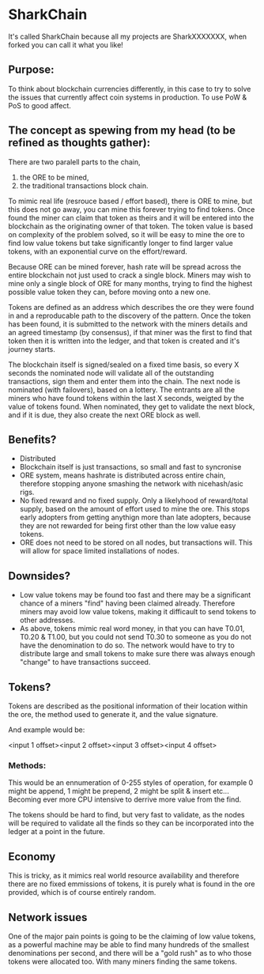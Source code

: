 # SharkChain
It's called SharkChain because all my projects are SharkXXXXXXX, when forked you can call it what you like!


## Purpose:

To think about blockchain currencies differently, in this case to try to solve the issues that currently affect coin systems in production.  To use PoW & PoS to good affect.

## The concept as spewing from my head (to be refined as thoughts gather):

There are two paralell parts to the chain, 

1) the ORE to be mined, 
2) the traditional transactions block chain.

To mimic real life (resrouce based / effort based), there is ORE to mine, but this does not go away, you can mine this forever trying to find tokens.  Once found the miner can claim that token as theirs and it will be entered into the blockchain as the originating owner of that token.  The token value is based on complexity of the problem solved, so it will be easy to mine the ore to find low value tokens but take significantly longer to find larger value tokens, with an exponential curve on the effort/reward.

Because ORE can be mined forever, hash rate will be spread across the entire blockchain not just used to crack a single block.  Miners may wish to mine only a single block of ORE for many months, trying to find the highest possible value token they can, before moving onto a new one.

Tokens are defined as an address which describes the ore they were found in and a reproducable path to the discovery of the pattern.  Once the token has been found, it is submitted to the network with the miners details and an agreed timestamp (by consensus), if that miner was the first to find that token then it is written into the ledger, and that token is created and it's journey starts.

The blockchain itself is signed/sealed on a fixed time basis, so every X seconds the nominated node will validate all of the outstanding transactions, sign them and enter them into the chain.  The next node is nominated (with failovers), based on a lottery.  The entrants are all the miners who have found tokens within the last X seconds, weigted by the value of tokens found.  When nominated, they get to validate the next block, and if it is due, they also create the next ORE block as well.

## Benefits?

*  Distributed
*  Blockchain itself is just transactions, so small and fast to syncronise
*  ORE system, means hashrate is distributed across entire chain, therefore stopping anyone smashing the network with nicehash/asic rigs.
*  No fixed reward and no fixed supply.   Only a likelyhood of reward/total supply, based on the amount of effort used to mine the ore.  This stops early adopters from getting anythign more than late adopters, because they are not rewarded for being first other than the low value easy tokens.
*  ORE does not need to be stored on all nodes, but transactions will.  This will allow for space limited installations of nodes.

## Downsides?

* Low value tokens may be found too fast and there may be a significant chance of a miners "find" having been claimed already.  Therefore miners may avoid low value tokens, making it difficault to send tokens to other addresses.
* As above, tokens mimic real word money, in that you can have T0.01, T0.20 & T1.00, but you could not send T0.30 to someone as you do not have the denomination to do so.  The network would have to try to distribute large and small tokens to make sure there was always enough "change" to have transactions succeed.

## Tokens?

Tokens are described as the positional information of their location within the ore, the method used to generate it, and the value signature.

And example would be:

<ore sig><input 1 offset><method><input 2 offset><method><input 3 offset><method><input 4 offset><value>
  
### Methods:

This would be an ennumeration of 0-255 styles of operation, for example 0 might be append, 1 might be prepend, 2 might be split & insert etc...  Becoming ever more CPU intensive to derrive more value from the find.

The tokens should be hard to find, but very fast to validate, as the nodes will be required to validate all the finds so they can be incorporated into the ledger at a point in the future.
  
## Economy

This is tricky, as it mimics real world resource availability and therefore there are no fixed emmissions of tokens, it is purely what is found in the ore provided, which is of course entirely random.

## Network issues

One of the major pain points is going to be the claiming of low value tokens, as a powerful machine may be able to find many hundreds of the smallest denominations per second, and there will be a "gold rush" as to who those tokens were allocated too.  With many miners finding the same tokens.
